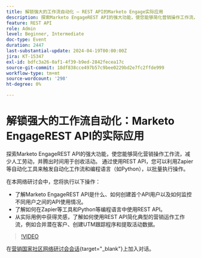 ```yaml
---
title: 解锁强大的工作流自动化 — REST API的Marketo Engage实际应用
description: 探索Marketo EngageREST API的强大功能，使您能够简化营销操作工作流，减少人工劳动，并腾出时间用于创收活动。 通过使用REST API，您可以利用Zapier等自动化工具触发自动工作流和Python等编程语言来批量执行操作。在本网络研讨会中，您将了解： — 了解什么是Marketo EngageREST API，如何创建您的第一个API用户，以及如何监控不同用户的API使用情况。 — 了解如何在Zapier等工具和Python等编程语言中使用REST API。 — 从实际用例中获得灵感，了解如何使用REST API简化典型的营销运作工作流，如合并潜在客户、创建UTM跟踪项目和提取活动数据。
feature: REST API
role: Admin
level: Beginner, Intermediate
doc-type: Event
duration: 2447
last-substantial-update: 2024-04-19T00:00:00Z
jira: KT-15347
exl-id: bdfc3a26-0af1-4f39-b9ed-2842fecea17c
source-git-commit: 18df838cce497b57c9bee0229bd2e7fc2ffde999
workflow-type: tm+mt
source-wordcount: '298'
ht-degree: 0%

---
```


# 解锁强大的工作流自动化：Marketo EngageREST API的实际应用

探索Marketo EngageREST API的强大功能，使您能够简化营销操作工作流，减少人工劳动，并腾出时间用于创收活动。 通过使用REST API，您可以利用Zapier等自动化工具来触发自动化工作流和编程语言（如Python），以批量执行操作。

在本网络研讨会中，您将执行以下操作：

- 了解Marketo EngageREST API是什么、如何创建首个API用户以及如何监控不同用户之间的API使用情况。
- 了解如何在Zapier等工具和Python等编程语言中使用REST API。
- 从实际用例中获得灵感，了解如何使用REST API简化典型的营销运作工作流，例如合并潜在客户、创建UTM跟踪程序和提取活动数据。

>[!VIDEO](https://video.tv.adobe.com/v/3428435/?learn=on)


在[营销国家社区网络研讨会会话](https://nation.marketo.com/t5/product-discussions/webinar-april-17th-8am-pst-unlocking-powerful-workflow/td-p/346330){target="_blank"}上加入对话。
